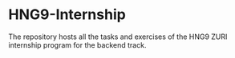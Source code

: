 # HNG9-Internship
The repository hosts all the tasks and exercises of the HNG9 ZURI internship program for the backend track. 
